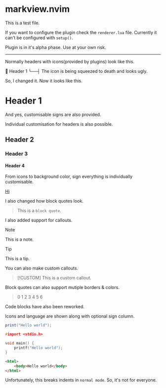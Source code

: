 # markview.nvim

This is a test file.

If you want to configure the plugin check the `renderer.lua` file. Currently it can't be configured with `setup()`.

Plugin is in it's alpha phase. Use at your own risk.





---









Normally headers with icons(provided by plugins) look like this.

󰼎 Header 1
╰──┤ The icon is being squeezed to death and looks ugly.

So, I changed it. Now it looks like this.

# Header 1

And yes, customisable signs are also provided.

Individual customisation for headers is also possible.

## Header 2

### Header 3

#### Header 4

From icons to background color, sign everything is individually customisable.


[Hi](https://test.com)


I also changed how block quotes look.

> This is a `block quote`.

I also added support for callouts.

>[!NOTE]
> This is a note.

>[!TIP]
> This is a tip.

You can also make custom callouts.

>[!CUSTOM]
> This is a custom callout.

Block quotes can also support mutiple borders & colors.

> 0
> 1
> 2
> 3
> 4
> 5
> 6



Code blocks have also been reworked.

Icons and language are shown along with optional sign column.

```lua
print("Hello world");
```

```c
#import <stdio.h>

void main() {
    printf("Hello world");
}
```

```html
<html>
    <body>Hello world</body>
</html>
```
Unfortunately, this breaks indents in `normal mode`. So, it's not for everyone.
